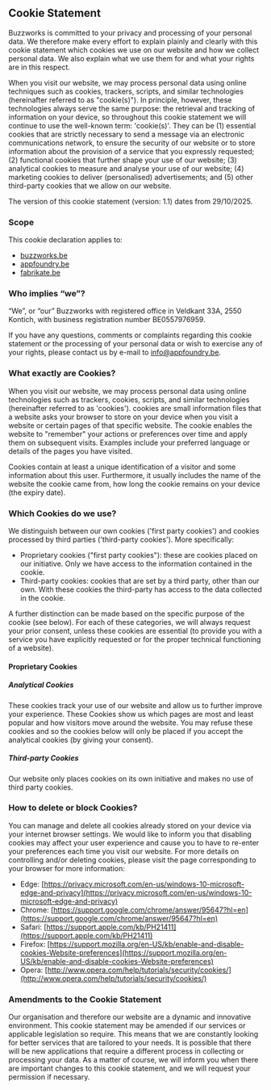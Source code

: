 ## Cookie Statement

Buzzworks is committed to your privacy and processing of your personal data. We therefore make every effort to explain plainly and clearly with this cookie statement which cookies we use on our website and how we collect personal data. We also explain what we use them for and what your rights are in this respect.

When you visit our website, we may process personal data using online techniques such as cookies, trackers, scripts, and similar technologies (hereinafter referred to as "cookie(s)"). In principle, however, these technologies always serve the same purpose: the retrieval and tracking of information on your device, so throughout this cookie statement we will continue to use the well-known term: 'cookie(s)'. They can be (1) essential cookies that are strictly necessary to send a message via an electronic communications network, to ensure the security of our website or to store information about the provision of a service that you expressly requested; (2) functional cookies that further shape your use of our website; (3) analytical cookies to measure and analyse your use of our website; (4) marketing cookies to deliver (personalised) advertisements; and (5) other third-party cookies that we allow on our website.

The version of this cookie statement (version: 1.1) dates from 29/10/2025.

### Scope

This cookie declaration applies to:

- [buzzworks.be](https://buzzworks.be/)
- [appfoundry.be](https://appfoundry.be/)
- [fabrikate.be](https://fabrikate.be/)

  
### Who implies “we”?

“We”, or “our” Buzzworks with registered office in Veldkant 33A, 2550 Kontich, with business registration number BE0557976959.

If you have any questions, comments or complaints regarding this cookie statement or the processing of your personal data or wish to exercise any of your rights, please contact us by e-mail to [info@appfoundry.be](mailto:info@fabrikate.be).

### What exactly are Cookies?

When you visit our website, we may process personal data using online technologies such as trackers, cookies, scripts, and similar technologies (hereinafter referred to as 'cookies'). cookies are small information files that a website asks your browser to store on your device when you visit a website or certain pages of that specific website. The cookie enables the website to "remember" your actions or preferences over time and apply them on subsequent visits. Examples include your preferred language or details of the pages you have visited.

Cookies contain at least a unique identification of a visitor and some information about this user. Furthermore, it usually includes the name of the website the cookie came from, how long the cookie remains on your device (the expiry date).

### Which Cookies do we use?

We distinguish between our own cookies ('first party cookies') and cookies processed by third parties ('third-party cookies'). More specifically:

- Proprietary cookies ("first party cookies"): these are cookies placed on our initiative. Only we have access to the information contained in the cookie.
- Third-party cookies: cookies that are set by a third party, other than our own. With these cookies the third-party has access to the data collected in the cookie.

A further distinction can be made based on the specific purpose of the cookie (see below). For each of these categories, we will always request your prior consent, unless these cookies are essential (to provide you with a service you have explicitly requested or for the proper technical functioning of a website).

#### Proprietary Cookies

##### Analytical Cookies

These cookies track your use of our website and allow us to further improve your experience. These Cookies show us which pages are most and least popular and how visitors move around the website. You may refuse these cookies and so the cookies below will only be placed if you accept the analytical cookies (by giving your consent).

##### Third-party Cookies

Our website only places cookies on its own initiative and makes no use of third party cookies.

### How to delete or block Cookies?

You can manage and delete all cookies already stored on your device via your internet browser settings. We would like to inform you that disabling cookies may affect your user experience and cause you to have to re-enter your preferences each time you visit our website. For more details on controlling and/or deleting cookies, please visit the page corresponding to your browser for more information:

- Edge: [https://privacy.microsoft.com/en-us/windows-10-microsoft-edge-and-privacy](https://privacy.microsoft.com/en-us/windows-10-microsoft-edge-and-privacy)
- Chrome: [https://support.google.com/chrome/answer/95647?hl=en](https://support.google.com/chrome/answer/95647?hl=en)
- Safari: [https://support.apple.com/kb/PH21411](https://support.apple.com/kb/PH21411)
- Firefox: [https://support.mozilla.org/en-US/kb/enable-and-disable-cookies-Website-preferences](https://support.mozilla.org/en-US/kb/enable-and-disable-cookies-Website-preferences)
- Opera: [http://www.opera.com/help/tutorials/security/cookies/](http://www.opera.com/help/tutorials/security/cookies/)

### Amendments to the Cookie Statement

Our organisation and therefore our website are a dynamic and innovative environment. This cookie statement may be amended if our services or applicable legislation so require. This means that we are constantly looking for better services that are tailored to your needs. It is possible that there will be new applications that require a different process in collecting or processing your data. As a matter of course, we will inform you when there are important changes to this cookie statement, and we will request your permission if necessary.
